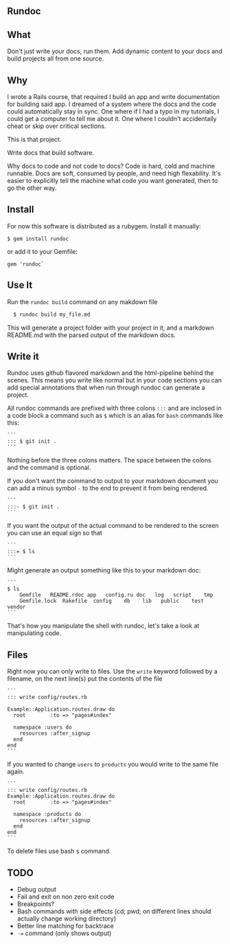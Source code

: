 ## Rundoc

## What

Don't just write your docs, run them. Add dynamic content to your docs and build projects all from one source.

## Why

I wrote a Rails course, that required I build an app and write
documentation for building said app. I dreamed of a system where the docs and the
code could automatically stay in sync. One where if I had a typo in my tutorials, I could get a computer
to tell me about it. One where I couldn't accidentally cheat or skip over critical sections.

This is that project.

Write docs that build software.

Why docs to code and not code to docs? Code is hard, cold and machine runnable. Docs are soft, consumed by people, and need high flexability. It's easier to explicitly tell the machine what code you want generated, then to go the other way.

## Install

For now this software is distributed as a rubygem. Install it manually:

```
$ gem install rundoc
```

or add it to your Gemfile:

```
gem 'rundoc`
```

## Use It

Run the `rundoc build` command on any makdown file

```sh
  $ rundoc build my_file.md
```

This will generate a project folder with your project in it, and a markdown README.md with the parsed output of the markdown docs.

## Write it

Rundoc uses github flavored markdown and the html-pipeline behind
the scenes. This means you write like normal but in your code sections
you can add special annotations that when run through rundoc can
generate a project.

All rundoc commands are prefixed with three colons `:::` and are inclosed in a code block a
command such as `$` which is an alias for `bash` commands like this:

    ```
    ::: $ git init .
    ```

Nothing before the three colons matters. The space between the colons
and the command is optional.

If you don't want the command to output to your markdown document you
can add a minus symbol `-` to the end to prevent it from being
rendered.

    ```
    :::- $ git init .
    ```

If you want the output of the actual command to be rendered to
the screen you can use an equal sign so that

    ```
    :::= $ ls
    ```

Might generate an output something like this to your markdown doc:

    ```
    $ ls
        Gemfile   README.rdoc app   config.ru doc   log   script    tmp
        Gemfile.lock  Rakefile  config    db    lib   public    test    vendor
    ```

That's how you manipulate the shell with rundoc, let's take a look at manipulating code.


## Files

Right now you can only write to files. Use the `write` keyword followed by a filename, on the next line(s) put the contents of the file

    ```
    ::: write config/routes.rb

    Example::Application.routes.draw do
      root        :to => "pages#index"

      namespace :users do
        resources :after_signup
      end
    end
    ```

If you wanted to change `users` to `products` you would write to the same file again.

    ```
    ::: write config/routes.rb
    Example::Application.routes.draw do
      root        :to => "pages#index"

      namespace :products do
        resources :after_signup
      end
    end
    ```

To delete files use bash `$` command.



## TODO

- Debug output
- Fail and exit on non zero exit code
- Breakpoints?
- Bash commands with side effects (cd; pwd; on different lines should actually change working directory)
- Better line matching for backtrace
- `-=` command (only shows output)